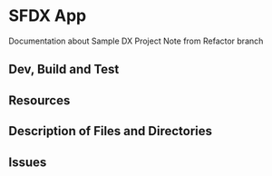 # SFDX  App
Documentation about Sample DX Project
Note from Refactor branch

## Dev, Build and Test

## Resources


## Description of Files and Directories


## Issues



